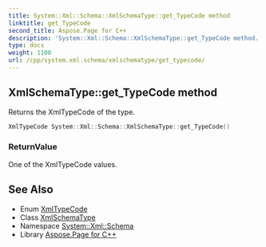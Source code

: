 ```yaml
---
title: System::Xml::Schema::XmlSchemaType::get_TypeCode method
linktitle: get_TypeCode
second_title: Aspose.Page for C++
description: 'System::Xml::Schema::XmlSchemaType::get_TypeCode method. Returns the XmlTypeCode of the type in C++.'
type: docs
weight: 1100
url: /cpp/system.xml.schema/xmlschematype/get_typecode/
---
```

## XmlSchemaType::get_TypeCode method


Returns the XmlTypeCode of the type.

```cpp
XmlTypeCode System::Xml::Schema::XmlSchemaType::get_TypeCode()
```


### ReturnValue

One of the XmlTypeCode values.

## See Also

* Enum [XmlTypeCode](../../xmltypecode/)
* Class [XmlSchemaType](../)
* Namespace [System::Xml::Schema](../../)
* Library [Aspose.Page for C++](../../../)

